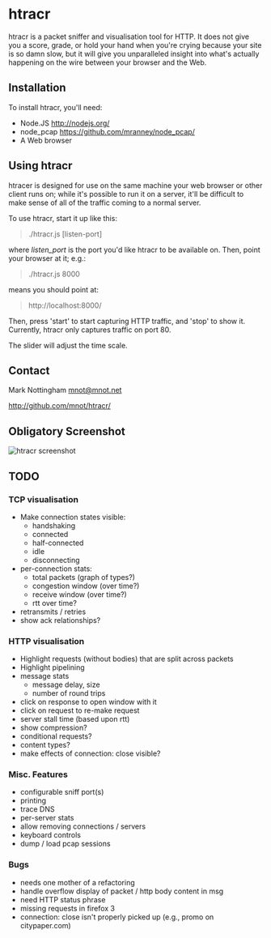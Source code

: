
# htracr

htracr is a packet sniffer and visualisation tool for HTTP. It does not give
you a score, grade, or hold your hand when you're crying because your site
is so damn slow, but it will give you unparalleled insight into what's 
actually happening on the wire between your browser and the Web.

## Installation

To install htracr, you'll need:

- Node.JS <http://nodejs.org/>
- node_pcap <https://github.com/mranney/node_pcap/>
- A Web browser


## Using htracr

htracer is designed for use on the same machine your web browser or other 
client runs on; while it's possible to run it on a server, it'll be difficult
to make sense of all of the traffic coming to a normal server.

To use htracr, start it up like this:

  > ./htracr.js [listen-port]

where _listen_port_ is the port you'd like htracr to be available on. Then,
point your browser at it; e.g.:

  > ./htracr.js 8000

means you should point at:

  > http://localhost:8000/

Then, press 'start' to start capturing HTTP traffic, and 'stop' to show it.
Currently, htracr only captures traffic on port 80.

The slider will adjust the time scale.

## Contact

Mark Nottingham <mnot@mnot.net>

http://github.com/mnot/htracr/


## Obligatory Screenshot

![htracr screenshot](http://mnot.github.com/htracr/htracr.png)


## TODO

### TCP visualisation

- Make connection states visible:
  - handshaking
  - connected
  - half-connected
  - idle
  - disconnecting
- per-connection stats:
  - total packets (graph of types?)
  - congestion window (over time?)
  - receive window (over time?)
  - rtt over time?
- retransmits / retries
- show ack relationships?

### HTTP visualisation

- Highlight requests (without bodies) that are split across packets
- Highlight pipelining
- message stats
  - message delay, size
  - number of round trips
- click on response to open window with it
- click on request to re-make request
- server stall time (based upon rtt)
- show compression?
- conditional requests?
- content types?
- make effects of connection: close visible?


### Misc. Features

- configurable sniff port(s)
- printing
- trace DNS
- per-server stats
- allow removing connections / servers
- keyboard controls
- dump / load pcap sessions

### Bugs

- needs one mother of a refactoring
- handle overflow display of packet / http body content in msg
- need HTTP status phrase
- missing requests in firefox 3
- connection: close isn't properly picked up (e.g., promo on citypaper.com)
